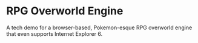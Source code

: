 # RPG Overworld Engine
A tech demo for a browser-based, Pokemon-esque RPG overworld engine that even supports Internet Explorer 6.
